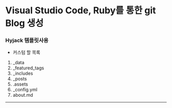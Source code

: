 # Visual Studio Code, Ruby를 통한 git Blog 생성


### Hyjack 템플릿사용

* 커스텀 할 목록
1. _data
2. _featured_tags
3. _includes
4. _posts
5. .assets
6. _config.yml
7. about.md

---

